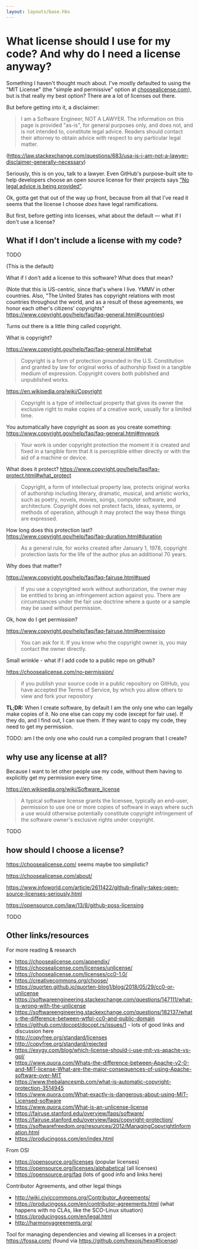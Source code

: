 ```yaml
---
layout: layouts/base.hbs
---
```


# What license should I use for my code? And why do I need a license anyway?

Something I haven't thought much about. I've mostly defaulted to using the "MIT License" (the "simple and permissive" option at [choosealicense.com](https://choosealicense.com/)), but is that really my best option? There are a lot of licenses out there.

But before getting into it, a disclaimer:

> I am a Software Engineer, NOT A LAWYER. The information on this page is provided "as-is", for general purposes only, and does not, and is not intended to, constitute legal advice. Readers should contact their attorney to obtain advice with respect to any particular legal matter.

(https://law.stackexchange.com/questions/683/usa-is-i-am-not-a-lawyer-disclaimer-generally-necessary)


Seriously, this is on you, talk to a lawyer. Even GitHub's purpose-built site to help developers choose an open source license for their projects says ["No legal advice is being provided"](https://choosealicense.com/terms-of-service/).


Ok, gotta get that out of the way up front, because from all that I've read it seems that the license I choose _does_ have legal ramifications.

But first, before getting into licenses, what about the default — what if I don't use a license?


## What if I don't include a license with my code?

TODO

(This is the default)

What if I don't add a license to this software? What does that mean?

(Note that this is US-centric, since that's where I live. YMMV in other countries. Also, "The United States has copyright relations with most countries throughout the world, and as a result of these agreements, we honor each other's citizens' copyrights" https://www.copyright.gov/help/faq/faq-general.html#countries)

Turns out there is a little thing called copyright.

What is copyright?

https://www.copyright.gov/help/faq/faq-general.html#what

> Copyright is a form of protection grounded in the U.S. Constitution and granted by law for original works of authorship fixed in a tangible medium of expression. Copyright covers both published and unpublished works.

https://en.wikipedia.org/wiki/Copyright

> Copyright is a type of intellectual property that gives its owner the exclusive right to make copies of a creative work, usually for a limited time.

You automatically have copyright as soon as you create something: https://www.copyright.gov/help/faq/faq-general.html#mywork

> Your work is under copyright protection the moment it is created and fixed in a tangible form that it is perceptible either directly or with the aid of a machine or device.

What does it protect? https://www.copyright.gov/help/faq/faq-protect.html#what_protect

> Copyright, a form of intellectual property law, protects original works of authorship including literary, dramatic, musical, and artistic works, such as poetry, novels, movies, songs, computer software, and architecture. Copyright does not protect facts, ideas, systems, or methods of operation, although it may protect the way these things are expressed.

How long does this protection last? https://www.copyright.gov/help/faq/faq-duration.html#duration

> As a general rule, for works created after January 1, 1978, copyright protection lasts for the life of the author plus an additional 70 years.

Why does that matter?

https://www.copyright.gov/help/faq/faq-fairuse.html#sued

> If you use a copyrighted work without authorization, the owner may be entitled to bring an infringement action against you. There are circumstances under the fair use doctrine where a quote or a sample may be used without permission.

Ok, how do I get permission?

https://www.copyright.gov/help/faq/faq-fairuse.html#permission

> You can ask for it. If you know who the copyright owner is, you may contact the owner directly.

Small wrinkle - what if I add code to a public repo on github?

https://choosealicense.com/no-permission/

> if you publish your source code in a public repository on GitHub, you have accepted the Terms of Service, by which you allow others to view and fork your repository



**TL;DR:** When I create software, by default I am the only one who can legally make copies of it. No one else can copy my code (except for fair use). If they do, and I find out, I can sue them. If they want to copy my code, they need to get my permission.

TODO: am I the only one who could run a compiled program that I create?


## why use any license at all?

Because I want to let other people use my code, without them having to explicitly get my permission every time.

https://en.wikipedia.org/wiki/Software_license

> A typical software license grants the licensee, typically an end-user, permission to use one or more copies of software in ways where such a use would otherwise potentially constitute copyright infringement of the software owner's exclusive rights under copyright.

TODO


## how should I choose a license?

https://choosealicense.com/ seems maybe too simplistic?

https://choosealicense.com/about/

https://www.infoworld.com/article/2611422/github-finally-takes-open-source-licenses-seriously.html

https://opensource.com/law/13/8/github-poss-licensing

TODO


## Other links/resources

For more reading & research

* https://choosealicense.com/appendix/
* https://choosealicense.com/licenses/unlicense/
* https://choosealicense.com/licenses/cc0-1.0/
* https://creativecommons.org/choose/
* https://quorten.github.io/quorten-blog1/blog/2018/05/29/cc0-or-unlicense
* https://softwareengineering.stackexchange.com/questions/147111/what-is-wrong-with-the-unlicense
* https://softwareengineering.stackexchange.com/questions/182137/whats-the-difference-between-wtfpl-cc0-and-public-domain
* https://github.com/docopt/docopt.rs/issues/1 - lots of good links and discussion here
* http://copyfree.org/standard/licenses
* http://copyfree.org/standard/rejected
* https://exygy.com/blog/which-license-should-i-use-mit-vs-apache-vs-gpl/
* https://www.quora.com/Whats-the-difference-between-Apache-v2-0-and-MIT-license-What-are-the-major-consequences-of-using-Apache-software-over-MIT
* https://www.thebalancesmb.com/what-is-automatic-copyright-protection-3514945
* https://www.quora.com/What-exactly-is-dangerous-about-using-MIT-Licensed-software
* https://www.quora.com/What-is-an-unlicense-license
* https://fairuse.stanford.edu/overview/faqs/software/
* https://fairuse.stanford.edu/overview/faqs/copyright-protection/
* https://softwarefreedom.org/resources/2012/ManagingCopyrightInformation.html
* https://producingoss.com/en/index.html

From OSI

* https://opensource.org/licenses (popular licenses)
* https://opensource.org/licenses/alphabetical (all licenses)
* https://opensource.org/faq (lots of good info and links here)

Contributor Agreements, and other legal things

* http://wiki.civiccommons.org/Contributor_Agreements/
* https://producingoss.com/en/contributor-agreements.html (what happens with no CLAs, like the SCO-Linux situation)
* https://producingoss.com/en/legal.html
* http://harmonyagreements.org/

Tool for managing dependencies and viewing all licenses in a project: https://fossa.com/ (found via https://github.com/hexojs/hexo#license)
